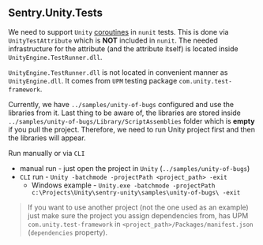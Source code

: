 ## Sentry.Unity.Tests

We need to support `Unity` [coroutines](https://docs.unity3d.com/Manual/Coroutines.html) in `nunit` tests. This is done via `UnityTestAttribute` which is **NOT** included in `nunit`. The needed infrastructure for the attribute (and the attribute itself) is located inside `UnityEngine.TestRunner.dll`.

`UnityEngine.TestRunner.dll` is not located in convenient manner as `UnityEngine.dll`. It comes from `UPM` testing package `com.unity.test-framework`.

Currently, we have `../samples/unity-of-bugs` configured and use the libraries from it. Last thing to be aware of, the libraries are stored inside `../samples/unity-of-bugs/Library/ScriptAssemblies` folder which is **empty** if you pull the project. Therefore, we need to run Unity project first and then the libraries will appear.

Run manually or via `CLI`

* manual run - just open the project in `Unity` (`../samples/unity-of-bugs`)
* `CLI` run - `Unity -batchmode -projectPath <project_path> -exit`
    * Windows example - `Unity.exe -batchmode -projectPath c:\Projects\Unity\sentry-unity\samples\unity-of-bugs\ -exit`

> If you want to use another project (not the one used as an example) just make sure the project you assign dependencies from, has UPM `com.unity.test-framework` in `<project_path>/Packages/manifest.json` (`dependencies` property).
